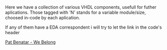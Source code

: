 Here we have a collection of various VHDL components, usefull for futher aplications.
Those tagged with 'N' stands for a variable module/size, choosed in-code by each aplication.

If any of them have a EDA correspondent i will try to let the link in the code's header

[Pat Benatar - We Belong](https://youtu.be/qxZInIyOBXk?si=YDIoci2fgGIOhYW1)
